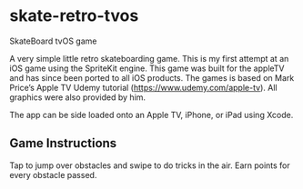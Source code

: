# skate-retro-tvos
SkateBoard tvOS game

A very simple little retro skateboarding game. This is my first attempt at an iOS game using the SpriteKit engine. This game was built for the appleTV and has since been ported to all iOS products. The games is based on Mark Price’s Apple TV Udemy tutorial (https://www.udemy.com/apple-tv). All graphics were also provided by him.

The app can be side loaded onto an Apple TV, iPhone, or iPad using Xcode.

## Game Instructions
Tap to jump over obstacles and swipe to do tricks in the air. Earn points for every obstacle passed.
